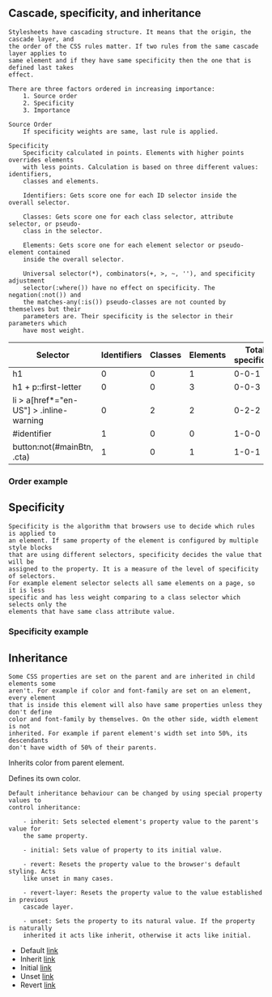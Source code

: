 <link rel="stylesheet" href="cascade-and-inheritance.css">

## Cascade, specificity, and inheritance
    Stylesheets have cascading structure. It means that the origin, the cascade layer, and
    the order of the CSS rules matter. If two rules from the same cascade layer applies to
    same element and if they have same specificity then the one that is defined last takes
    effect. 

    There are three factors ordered in increasing importance:
        1. Source order
        2. Specificity
        3. Importance

    Source Order
        If specificity weights are same, last rule is applied.

    Specificity
        Specificity calculated in points. Elements with higher points overrides elements
        with less points. Calculation is based on three different values: identifiers,
        classes and elements.

        Identifiers: Gets score one for each ID selector inside the overall selector.
        
        Classes: Gets score one for each class selector, attribute selector, or pseudo-
        class in the selector.

        Elements: Gets score one for each element selector or pseudo-element contained
        inside the overall selector.

        Universal selector(*), combinators(+, >, ~, ''), and specificity adjustment
        selector(:where()) have no effect on specificity. The negation(:not()) and
        the matches-any(:is()) pseudo-classes are not counted by themselves but their
        parameters are. Their specificity is the selector in their parameters which
        have most weight.
<table>
    <thead>
        <tr>
            <th>
                Selector
            </th>
            <th>
                Identifiers
            </th>
            <th>
                Classes
            </th>
            <th>
                Elements
            </th>
            <th>
                Total specificity
            </th>
        </tr>
    </thead>
    <tbody>
        <tr>
            <td>h1</td>
            <td>0</td>
            <td>0</td>
            <td>1</td>
            <td>0-0-1</td>
        </tr>
        <tr>
            <td>h1 + p::first-letter</td>
            <td>0</td>
            <td>0</td>
            <td>3</td>
            <td>0-0-3</td>
        </tr>
        <tr>
            <td>li > a[href*="en-US"] > .inline-warning</td>
            <td>0</td>
            <td>2</td>
            <td>2</td>
            <td>0-2-2</td>
        </tr>
        <tr>
            <td>#identifier</td>
            <td>1</td>
            <td>0</td>
            <td>0</td>
            <td>1-0-0</td>
        </tr>
        <tr>
            <td>button:not(#mainBtn, .cta)</td>
            <td>1</td>
            <td>0</td>
            <td>1</td>
            <td>1-0-1</td>
        </tr>
    </tbody>
</table>

<h3 class="order_example">Order example</h1>

## Specificity
    Specificity is the algorithm that browsers use to decide which rules is applied to
    an element. If same property of the element is configured by multiple style blocks
    that are using different selectors, specificity decides the value that will be
    assigned to the property. It is a measure of the level of specificity of selectors.
    For example element selector selects all same elements on a page, so it is less
    specific and has less weight comparing to a class selector which selects only the
    elements that have same class attribute value.

<h3 class="specificity_example">Specificity example</h1>

## Inheritance
    Some CSS properties are set on the parent and are inherited in child elements some
    aren't. For example if color and font-family are set on an element, every element
    that is inside this element will also have same properties unless they don't define
    color and font-family by themselves. On the other side, width element is not
    inherited. For example if parent element's width set into 50%, its descendants
    don't have width of 50% of their parents.

<div id="inheritance_div">
    <p>Inherits color from parent element.</p>
    <p id="p_color">Defines its own color.</p>        
</div>

    Default inheritance behaviour can be changed by using special property values to
    control inheritance:

        - inherit: Sets selected element's property value to the parent's value for
        the same property.

        - initial: Sets value of property to its initial value.

        - revert: Resets the property value to the browser's default styling. Acts
        like unset in many cases.

        - revert-layer: Resets the property value to the value established in previous
        cascade layer.

        - unset: Sets the property to its natural value. If the property is naturally
        inherited it acts like inherit, otherwise it acts like initial.

<ul class="link_list">
    <li>Default <a href="#">link</a></li>
    <li class="link1">Inherit <a href="#">link</a></li>
    <li class="link2">Initial <a href="#">link</a></li>
    <li class="link3">Unset <a href="#">link</a></li>
    <li class="link4">Revert <a href="#">link</a></li>
</ul>
